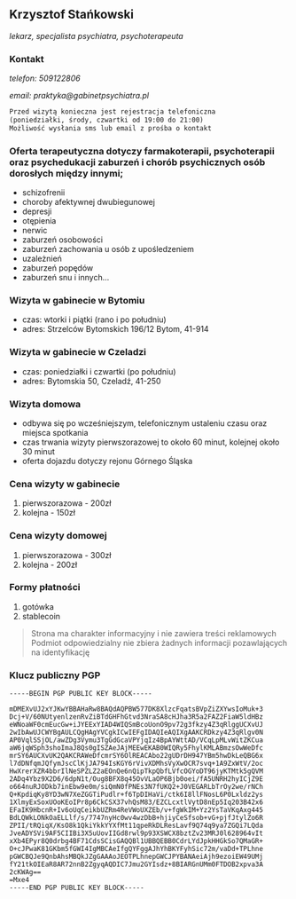 ## Krzysztof Stańkowski
*lekarz, specjalista psychiatra, psychoterapeuta*

### Kontakt
_telefon: 509122806_

_email: praktyka@gabinetpsychiatra.pl_

```markdown
Przed wizytą konieczna jest rejestracja telefoniczna 
(poniedziałki, środy, czwartki od 19:00 do 21:00)
Możliwość wysłania sms lub email z prośba o kontakt
```


### Oferta terapeutyczna dotyczy farmakoterapii, psychoterapii oraz psychedukacji zaburzeń i chorób psychicznych osób dorosłych między innymi;
- schizofrenii
- choroby afektywnej dwubiegunowej
- depresji
- otępienia
- nerwic
- zaburzeń osobowości
- zaburzeń zachowania u osób z upośledzeniem
- uzależnień
- zaburzeń popędów
- zaburzeń snu i innych...

### Wizyta w gabinecie w Bytomiu
- czas: wtorki i piątki (rano i po południu)
- adres: Strzelców Bytomskich 196/12 Bytom, 41-914

### Wizyta w gabinecie w Czeladzi
- czas: poniedziałki i czwartki (po południu)
- adres: Bytomskia 50, Czeladź, 41-250

### Wizyta domowa
- odbywa się po wcześniejszym, telefonicznym ustaleniu czasu oraz miejsca spotkania
- czas trwania wizyty pierwszorazowej to około 60 minut, kolejnej około 30 minut
- oferta dojazdu dotyczy rejonu Górnego Śląska

### Cena wizyty w gabinecie
1. pierwszorazowa - 200zł
2. kolejna - 150zł

### Cena wizyty domowej
1. pierwszorazowa - 300zł
2. kolejna - 200zł

### Formy płatności
1. gotówka
2. stablecoin

>Strona ma charakter informacyjny i nie zawiera treści reklamowych
>Podmiot odpowiedzialny nie zbiera żadnych informacji pozawlających na identyfikację

### Klucz publiczny PGP
```
-----BEGIN PGP PUBLIC KEY BLOCK-----

mDMEXvUJ2xYJKwYBBAHaRw8BAQdAQPBW577DK8XlzcFqatsBVpZiZXYwsIoMuk+3
Dcj+V/60NUtyenlzenRvZiBTdGHFhGtvd3NraSA8cHJha3R5a2FAZ2FiaW5ldHBz
eWNoaWF0cmEucGw+iJYEExYIAD4WIQSmBcoUonO9pv72g3fkzy4Z3qRlggUCXvUJ
2wIbAwUJCWYBgAULCQgHAgYVCgkICwIEFgIDAQIeAQIXgAAKCRDkzy4Z3qRlgv0N
AP0VqlSSjOL/awZDg3Vymu3TgGdGcaVPYjqIz4BpAYWttAD/VCqLpMLvWitZKCua
aW6jqWSph3shoImaJ8Qs0gISZAeJAjMEEwEKAB0WIQRy5FhylKMLABmzsOwWeDfc
mrSY6AUCXvUK2QAKCRAWeDfcmrSY6OlREACAbo22gUDrDH947YBm5hwDkLeQBG6x
l7dDNfqmJQfymJscClKjJA794IsKGY6rVivXDMhsVyXwOCR7svq+1A9ZxWtV/2oc
HwXrerXZR4bbrIlNeSPZLZ2aEOnQe6nQipTkpQbfLVfcOGYoDT96jyKTMtk5gQVM
2ADq4Ybz9X2D6/6dpN1t/Oug8BFX8q45OvVLaOP6Bjb0oei/fA5UNRH2hyICjZ9E
o664nuRJODkb7inEbw9e0m/siQmN0fPNEs3N7fUKQ2+J0VEGARLbTrOy2we/rNCh
Q+KpdiqKy8YD3wN7XeZGGTiPudlr+f6TpDIHaVi/ctk6I8llFNosL6P0Lxldz2ys
1XlmyExSoxUOoKEoIPr8p6CkCSX37vhQsM83/EZCLcxtlVytD8nEp5Iq203B42x6
EFaIK9HbcnR+Iv6oUqCeikbUZRm4ReVWoUXZEb/v+fgWkIM+Yz2YsTaVKqAxg445
BdLQWkLONkOaELLlf/s/7747nyHc0wv4wzDbB+hjiyCeSfsob+vG+pjfJtylZo6R
ZPII/tRQiqX/KsO8k1QkiYkkYYXfMt11qpeRkDLResLavf9Q74q9ya7ZGQi7LQda
JveADYSVi9AF5CIIBi3X5uUovIIGd8rwl9p93XSWCX8bztZv23MRJ0l628964vIt
xXb4EPyr8Q0drbg4BF71CdsSCisGAQQBl1UBBQEBB0CdrLYdJpkHHGkSo7QMaGR+
O+cJPwaK81GKbm5fGWI4IgMBCAeIfgQYFggAJhYhBKYFyhSic72m/vaDd+TPLhne
pGWCBQJe9QnbAhsMBQkJZgGAAAoJEOTPLhnepGWCJPYBANAeiAjh9ezoiEW49UMj
fY21tkOIEaR8AR72nnB2ZgyqAQDIC7Jmu2GYIsdz+8BIARGnUMm0FTDOB2xpva3A
2cKWAg==
=Mxe4
-----END PGP PUBLIC KEY BLOCK-----
```
